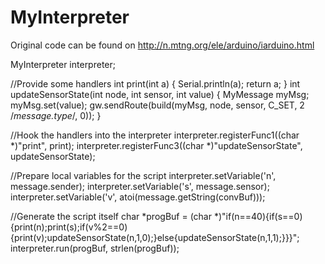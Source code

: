 # MyInterpreter

Original code can be found on http://n.mtng.org/ele/arduino/iarduino.html

MyInterpreter interpreter;

//Provide some handlers
int print(int a)
{
  Serial.println(a);
  return a;
}
int updateSensorState(int node, int sensor, int value)
{
  MyMessage myMsg;
  myMsg.set(value);
  gw.sendRoute(build(myMsg, node, sensor, C_SET, 2 /*message.type*/, 0));
}

//Hook the handlers into the interpreter
interpreter.registerFunc1((char *)"print", print);
interpreter.registerFunc3((char *)"updateSensorState", updateSensorState);

//Prepare local variables for the script
interpreter.setVariable('n', message.sender);
interpreter.setVariable('s', message.sensor);
interpreter.setVariable('v', atoi(message.getString(convBuf)));

//Generate the script itself
char *progBuf = (char *)"if(n==40){if(s==0){print(n);print(s);if(v%2==0){print(v);updateSensorState(n,1,0);}else{updateSensorState(n,1,1);}}}";
interpreter.run(progBuf, strlen(progBuf));

